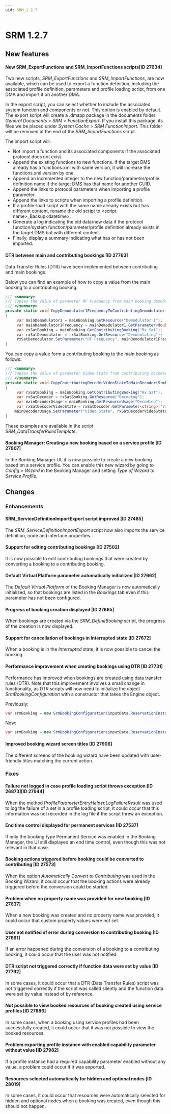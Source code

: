 ```yaml
---
uid: SRM_1.2.7
---
```


# SRM 1.2.7

## New features

#### New SRM_ExportFunctions and SRM_ImportFunctions scripts\[ID 27634\]

Two new scripts, *SRM_ExportFunctions* and *SRM_ImportFunctions*, are now available, which can be used to export a function definition, including the associated profile definition, parameters and profile loading script, from one DMA and import it on another DMA.

In the export script, you can select whether to include the associated system function and components or not. This option is enabled by default. The export script will create a .dmapp package in the documents folder *General Documents* > *SRM* > *FunctionExport*. If you install this package, its files we be placed under *System Cache* > *SRM FunctionImport*. This folder will be removed at the end of the *SRM_ImportFunctions* script.

The import script will:

- Not import a function and its associated components if the associated protocol does not exist.
- Append the existing functions to new functions. If the target DMS already has a functions.xml with same version, it will increase the functions.xml version by one.
- Append an incremented integer to the new function/parameter/profile definition name if the target DMS has that name for another GUID.
- Append the links to protocol parameters when importing a profile parameter.
- Append the links to scripts when importing a profile definition.
- If a profile-load script with the same name already exists but has different content, rename the old script to \<script name>\_Backup\<datetime>.
- Generate a log indicating the old data/new data if the protocol function/system function/parameter/profile definition already exists in the target DMS but with different content.
- Finally, display a summary indicating what has or has not been imported.

#### DTR between main and contributing bookings \[ID 27763\]

Data Transfer Rules (DTR) have been implemented between contributing and main bookings.

Below you can find an example of how to copy a value from the main booking to a contributing booking:

```csharp
/// <summary>
/// Copies the value of parameter RF Frequency from main booking demodulator 1 to contributing booking demodulator.
/// </summary>
private static void CopyDemodulator1FrequencyToContributingDemodulator(SrmBookingConfiguration mainBooking)
{
     var mainDemodulator1 = mainBooking.GetResource("Demodulator 1");
     var mainDemodulator1Frequency = mainDemodulator1.GetParameter<double>("RF Frequency");
     var rxSatBooking = mainBooking.GetContributingBooking("Rx Sat");
     var rxSatDemodulator = rxSatBooking.GetResource("Demodulating");
     rxSatDemodulator.SetParameter("RF Frequency", mainDemodulator1Frequency);
}
```

You can copy a value form a contributing booking to the main booking as follows:

```csharp
/// <summary>
/// Copies the value of parameter Video State from contributing decoder to main booking decoder.
/// </summary>
private static void CopyContributingDecoderVideoStateToMainDecoder(SrmBookingConfiguration mainBooking)
{
     var rxSatBooking = mainBooking.GetContributingBooking("Rx Sat");
     var rxSatDecoder = rxSatBooking.GetResource("Decoding");
     var mainDecoderUsage = mainBooking.GetResourceUsage("Decoding");
     var rxSatDecoderVideoState = rxSatDecoder.GetParameter<string>("Video State");
    mainDecoderUsage.SetParameter("Video State", rxSatDecoderVideoState);
}
```

These examples are available in the script *SRM_DataTransferRulesTemplate*.

#### Booking Manager: Creating a new booking based on a service profile \[ID 27907\]

In the Booking Manager UI, it is now possible to create a new booking based on a service profile. You can enable this new wizard by going to *Config* > *Wizard* in the Booking Manager and setting *Type of Wizard* to *Service Profile*.

## Changes

### Enhancements

#### SRM_ServiceDefinitionImportExport script improved \[ID 27485\]

The *SRM_ServiceDefinitionImportExport* script now also imports the service definition, node and interface properties.

#### Support for editing contributing bookings \[ID 27502\]

It is now possible to edit contributing bookings that were created by converting a booking to a contributing booking.

#### Default Virtual Platform parameter automatically initialized \[ID 27662\]

The *Default Virtual Platform* of the Booking Manager is now automatically initialized, so that bookings are listed in the *Bookings* tab even if this parameter has not been configured.

#### Progress of booking creation displayed \[ID 27665\]

When bookings are created via the *SRM_DefineBooking* script, the progress of the creation is now displayed.

#### Support for cancellation of bookings in Interrupted state \[ID 27672\]

When a booking is in the *Interrupted* state, it is now possible to cancel the booking.

#### Performance improvement when creating bookings using DTR \[ID 27731\]

Performance has improved when bookings are created using data transfer rules (DTR). Note that this improvement involves a small change in functionality, as DTR scripts will now need to initialize the object *SrmBookingConfiguration* with a constructor that takes the Engine object.

Previously:

```csharp
var srmBooking = new SrmBookingConfiguration(inputData.ReservationInstanceId, inputData.BookingManagerInfo);
```

Now:

```csharp
var srmBooking = new SrmBookingConfiguration(inputData.ReservationInstanceId, inputData.BookingManagerInfo, engine);
```

#### Improved booking wizard screen titles \[ID 27906\]

The different screens of the booking wizard have been updated with user-friendly titles matching the current action.

### Fixes

#### Failure not logged in case profile loading script throws exception \[ID 26873\]\[ID 27944\]

When the method *ProfileParameterEntryHelper.LogFailureResult* was used to log the failure of a set in a profile loading script, it could occur that this information was not recorded in the log file if the script threw an exception.

#### End time control displayed for permanent services \[ID 27537\]

If only the booking type Permanent Service was enabled in the Booking Manager, the UI still displayed an end time control, even though this was not relevant in that case.

#### Booking actions triggered before booking could be converted to contributing \[ID 27573\]

When the option *Automatically Convert to Contributing* was used in the Booking Wizard, it could occur that the booking actions were already triggered before the conversion could be started.

#### Problem when no property name was provided for new booking \[ID 27637\]

When a new booking was created and no property name was provided, it could occur that custom property values were not set.

#### User not notified of error during conversion to contributing booking \[ID 27661\]

If an error happened during the conversion of a booking to a contributing booking, it could occur that the user was not notified.

#### DTR script not triggered correctly if function data were set by value \[ID 27792\]

In some cases, it could occur that a DTR (Data Transfer Rules) script was not triggered correctly if the script was called silently and the function data were set by value instead of by reference.

#### Not possible to view booked resources of booking created using service profiles \[ID 27886\]

In some cases, when a booking using service profiles had been successfully created, it could occur that it was not possible to view the booked resources.

#### Problem exporting profile instance with enabled capability parameter without value \[ID 27982\]

If a profile instance had a required capability parameter enabled without any value, a problem could occur if it was exported.

#### Resources selected automatically for hidden and optional nodes \[ID 28019\]

In some cases, it could occur that resources were automatically selected for hidden and optional nodes when a booking was created, even though this should not happen.
